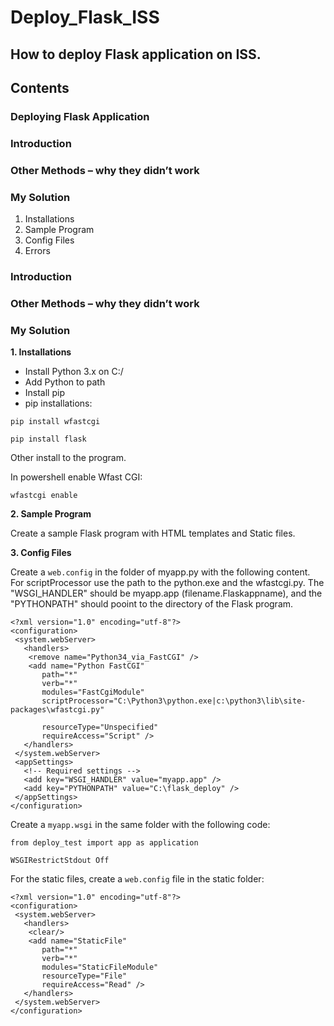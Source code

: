 # Deploy_Flask_ISS
## How to deploy Flask application on ISS.

## Contents

### Deploying Flask Application
### Introduction
### Other Methods – why they didn’t work
### My Solution
1. Installations
2. Sample Program
3. Config Files
4. Errors


### Introduction
### Other Methods – why they didn’t work
### My Solution
**1. Installations**
- Install Python 3.x  on C:/
-	Add Python to path
-	Install pip
- pip installations: 

```pip install wfastcgi```

```pip install flask```

Other install to the program.

In powershell enable Wfast CGI:

```wfastcgi enable```

**2. Sample Program**

Create a sample Flask program with HTML templates and Static files.

**3. Config Files**

Create a `web.config` in the folder of myapp.py with the following content. For scriptProcessor use the path to the python.exe and
the wfastcgi.py. The "WSGI_HANDLER" should be myapp.app (filename.Flaskappname), and the "PYTHONPATH" should pooint to the directory of the Flask program.

```
<?xml version="1.0" encoding="utf-8"?>
<configuration>
 <system.webServer>
   <handlers>
    <remove name="Python34_via_FastCGI" />
    <add name="Python FastCGI"
       path="*"
       verb="*"
       modules="FastCgiModule"
       scriptProcessor="C:\Python3\python.exe|c:\python3\lib\site-packages\wfastcgi.py"

       resourceType="Unspecified"
       requireAccess="Script" />
   </handlers>
 </system.webServer>
 <appSettings>
   <!-- Required settings -->
   <add key="WSGI_HANDLER" value="myapp.app" />
   <add key="PYTHONPATH" value="C:\flask_deploy" />
 </appSettings>
</configuration>
```

Create a `myapp.wsgi` in the same folder with the following code: 

```
from deploy_test import app as application

WSGIRestrictStdout Off
```

For the static files, create a `web.config` file in the static folder:

```
<?xml version="1.0" encoding="utf-8"?>
<configuration>
 <system.webServer>
   <handlers>
    <clear/>
    <add name="StaticFile"
       path="*"
       verb="*"
       modules="StaticFileModule"
       resourceType="File"
       requireAccess="Read" />
   </handlers>
 </system.webServer>
</configuration>
```





